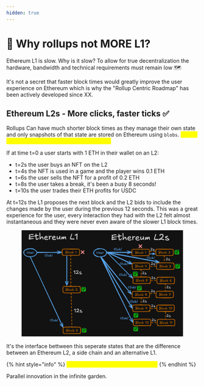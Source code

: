 ```yaml
---
hidden: true
---
```


# 🤔 Why rollups not MORE L1?

Ethereum L1 is slow. Why is it slow? To allow for true decentralization the hardware, bandwidth and technical requirements must remain low 🗺️&#x20;

It's not a secret that faster block times would greatly improve the user experience on Ethereum which is why the "Rollup Centric Roadmap" has been actively developed since XX.

## Ethereum L2s - More clicks, faster ticks ✅

Rollups Can have much shorter block times as they manage their own state and only snapshots of that state are stored on Ethereum using `blobs`. <mark style="color:yellow;">TODO: Rephrase to better explain what blobs are</mark>

If at time t=0 a user starts with 1 ETH in their wallet on an L2:

* t=2s the user buys an NFT on the L2
* t=4s the NFT is used in a game and the player wins 0.1 ETH
* t=6s the user sells the NFT for a profit of 0.2 ETH
* t=8s the user takes a break, it's been a busy 8 seconds!
* t=10s the user trades their ETH profits for USDC

At t=12s the L1 proposes the next block and the L2 bids to include the changes made by the user during the previous 12 seconds. This was a great experience for the user, every interaction they had with the L2 felt almost instantaneous and they were never even aware of the slower L1 block times.

<div data-full-width="true"><figure><img src="../.gitbook/assets/image (5).png" alt=""><figcaption></figcaption></figure></div>

It's the interface bettween this seperate states that are the difference between an Ethereum L2, a side chain and an alternative L1.

{% hint style="info" %}
<mark style="color:yellow;">TODO: Side chains brief explanation</mark>
{% endhint %}

Parallel innovation in the infinite garden.




